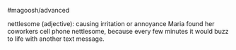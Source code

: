 #magoosh/advanced

nettlesome (adjective): causing irritation or annoyance 
Maria found her coworkers cell phone nettlesome, because every few minutes it would buzz to life with 
another text message. 
